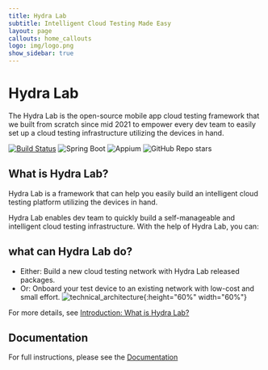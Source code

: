 ```yaml
---
title: Hydra Lab
subtitle: Intelligent Cloud Testing Made Easy
layout: page
callouts: home_callouts
logo: img/logo.png
show_sidebar: true
---
```


# Hydra Lab

The Hydra Lab is the open-source mobile app cloud testing framework that we built from scratch since mid 2021 to empower every dev team to easily set up a cloud testing infrastructure utilizing the devices in hand.

[![Build Status](https://dlwteam.visualstudio.com/Next/_apis/build/status/hydra/DeviceNetworkCI?branchName=refs%2Fpull%2F32963%2Fmerge)](https://dlwteam.visualstudio.com/Next/_build/latest?definitionId=703&branchName=refs%2Fpull%2F32963%2Fmerge)
![Spring Boot](https://img.shields.io/badge/Spring%20Boot-v2.2.5-blue)
![Appium](https://img.shields.io/badge/Appium-v8.0.0-yellow)
![GitHub Repo stars](https://img.shields.io/github/stars/microsoft/HydraLab?style=social)

## What is Hydra Lab?

Hydra Lab is a framework that can help you easily build an intelligent cloud testing platform utilizing the devices in hand.

Hydra Lab enables dev team to quickly build a self-manageable and intelligent cloud testing infrastructure. With the help of Hydra Lab, you can:

## what can Hydra Lab do?

-   Either: Build a new cloud testing network with Hydra Lab released packages.
-   Or: Onboard your test device to an existing network with low-cost and small effort.
    ![technical_architecture](/img/technical_architecture.png){:height="60%" width="60%"}

For more details, see [Introduction: What is Hydra Lab?](https://github.com/microsoft/HydraLab/wiki)

## Documentation

For full instructions, please see the [Documentation](https://github.com/microsoft/HydraLab/wiki)
